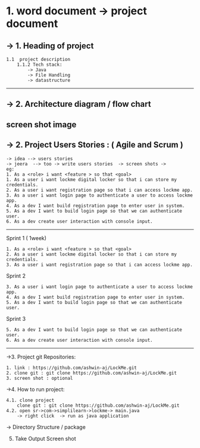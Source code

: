 # 1. word document -> project document

->  1. Heading of project 
---
	1.1  project description
		1.1.2 Tech stack:	
			-> Java
			-> File Handling
			-> datastructure
---
		
-> 2. Architecture diagram / flow chart
---
screen shot image
---

-> 2. Project Users Stories : ( Agile and Scrum )
---
	-> idea --> users stories
	-> jeera  --> too -> write users stories  -> screen shots -> 
	eg:
	1. As a <role> i want <feature > so that <goal>
	1. As a user i want lockme digital locker so that i can store my credentials.
	2. As a user i want registration page so that i can access lockme app.
	3. As a user i want login page to authenticate a user to access lockme app.
	4. As a dev I want build registration page to enter user in system.
	5. As a dev I want to build login page so that we can authenticate user.
	6. As a dev create user interaction with console input.
---

Sprint 1 ( 1week)

	1. As a <role> i want <feature > so that <goal>
	2. As a user i want lockme digital locker so that i can store my credentials.
	3. As a user i want registration page so that i can access lockme app.
Sprint 2

	3. As a user i want login page to authenticate a user to access lockme app.
	4. As a dev I want build registration page to enter user in system.
	5. As a dev I want to build login page so that we can authenticate user.
Sprint 3

	5. As a dev I want to build login page so that we can authenticate user.
	6. As a dev create user interaction with console input.
---

->3. Project git Repositories:

	1. link : https://github.com/ashwin-aj/LockMe.git
	2. clone git : git clone https://github.com/ashwin-aj/LockMe.git
	3. screen shot : optional

->4. How to run project:
	
	4.1. clone project
		clone git : git clone https://github.com/ashwin-aj/LockMe.git
	4.2. open sr->com->simplilearn->lockme-> main.java
		-> right click  -> run as java application

-> Directory Structure / package

5. Take Output Screen shot
